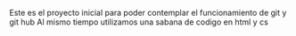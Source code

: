 Este es el proyecto inicial para poder contemplar el funcionamiento de git y git hub
Al mismo tiempo utilizamos una sabana de codigo en html y cs